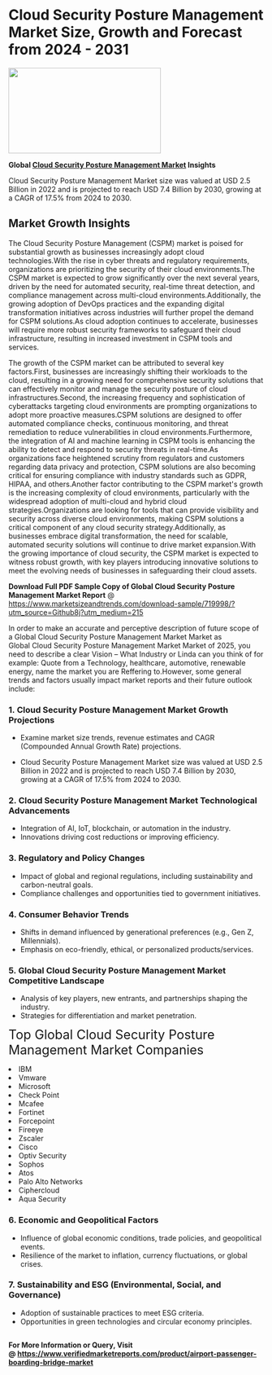 <H1>Cloud Security Posture Management Market Size, Growth and Forecast from 2024 - 2031</H1><img class="aligncenter size-medium wp-image-584254" src="https://thirdeyenews.in/wp-content/uploads/2024/09/Global-Market-Research-300x168.jpeg" alt="" width="300" height="168" /><p><strong>Global&nbsp;<a href="https://www.marketsizeandtrends.com/download-sample/719998/?utm_source=Github8j?utm_medium=215">Cloud Security Posture Management Market</a> Insights</strong></p><p>Cloud Security Posture Management Market size was valued at USD 2.5 Billion in 2022 and is projected to reach USD 7.4 Billion by 2030, growing at a CAGR of 17.5% from 2024 to 2030.</p><p><h2>Market Growth Insights</h2> <p>The Cloud Security Posture Management (CSPM) market is poised for substantial growth as businesses increasingly adopt cloud technologies.With the rise in cyber threats and regulatory requirements, organizations are prioritizing the security of their cloud environments.The CSPM market is expected to grow significantly over the next several years, driven by the need for automated security, real-time threat detection, and compliance management across multi-cloud environments.Additionally, the growing adoption of DevOps practices and the expanding digital transformation initiatives across industries will further propel the demand for CSPM solutions.As cloud adoption continues to accelerate, businesses will require more robust security frameworks to safeguard their cloud infrastructure, resulting in increased investment in CSPM tools and services.</p> <p>The growth of the CSPM market can be attributed to several key factors.First, businesses are increasingly shifting their workloads to the cloud, resulting in a growing need for comprehensive security solutions that can effectively monitor and manage the security posture of cloud infrastructures.Second, the increasing frequency and sophistication of cyberattacks targeting cloud environments are prompting organizations to adopt more proactive measures.CSPM solutions are designed to offer automated compliance checks, continuous monitoring, and threat remediation to reduce vulnerabilities in cloud environments.Furthermore, the integration of AI and machine learning in CSPM tools is enhancing the ability to detect and respond to security threats in real-time.As organizations face heightened scrutiny from regulators and customers regarding data privacy and protection, CSPM solutions are also becoming critical for ensuring compliance with industry standards such as GDPR, HIPAA, and others.Another factor contributing to the CSPM market's growth is the increasing complexity of cloud environments, particularly with the widespread adoption of multi-cloud and hybrid cloud strategies.Organizations are looking for tools that can provide visibility and security across diverse cloud environments, making CSPM solutions a critical component of any cloud security strategy.Additionally, as businesses embrace digital transformation, the need for scalable, automated security solutions will continue to drive market expansion.With the growing importance of cloud security, the CSPM market is expected to witness robust growth, with key players introducing innovative solutions to meet the evolving needs of businesses in safeguarding their cloud assets.</p> <p><span class=""><strong>Download Full PDF Sample Copy of Global Cloud Security Posture Management Market Report</strong> @ <a href="https://www.marketsizeandtrends.com/download-sample/719998/?utm_source=Github8j?utm_medium=215" target="_blank">https://www.marketsizeandtrends.com/download-sample/719998/?utm_source=Github8j?utm_medium=215</a></span></p><p>In order to make an accurate and perceptive description of future scope of a Global&nbsp;Cloud Security Posture Management Market Market as Global&nbsp;Cloud Security Posture Management Market Market of 2025, you need to describe a clear Vision &ndash; What Industry or Linda can you think of for example: Quote from a Technology, healthcare, automotive, renewable energy, name the market you are Reffering to.However, some general trends and factors usually impact market reports and their future outlook include:</p><h3>1.&nbsp;<strong>Cloud Security Posture Management Market Growth Projections</strong></h3><ul><li>Examine market size trends, revenue estimates and CAGR (Compounded Annual Growth Rate) projections.</li><li><p>Cloud Security Posture Management Market size was valued at USD 2.5 Billion in 2022 and is projected to reach USD 7.4 Billion by 2030, growing at a CAGR of 17.5% from 2024 to 2030.</p></li></ul><h3>2.&nbsp;<strong>Cloud Security Posture Management Market Technological Advancements</strong></h3><ul><li>Integration of AI, IoT, blockchain, or automation in the industry.</li><li>Innovations driving cost reductions or improving efficiency.</li></ul><h3>3.&nbsp;<strong>Regulatory and Policy Changes</strong></h3><ul><li>Impact of global and regional regulations, including sustainability and carbon-neutral goals.</li><li>Compliance challenges and opportunities tied to government initiatives.</li></ul><h3>4.&nbsp;<strong>Consumer Behavior Trends</strong></h3><ul><li>Shifts in demand influenced by generational preferences (e.g., Gen Z, Millennials).</li><li>Emphasis on eco-friendly, ethical, or personalized products/services.</li></ul><h3>5.&nbsp;<strong>Global Cloud Security Posture Management Market Competitive Landscape</strong></h3><ul><li>Analysis of key players, new entrants, and partnerships shaping the industry.</li><li>Strategies for differentiation and market penetration.</li></ul><p data-pm-slice="1 1 []"><span style="color: inherit; font-family: inherit; font-size: 25px;">Top Global Cloud Security Posture Management Market Companies</span></p><div class="" data-test-id=""><p><li>IBM</li><li> Vmware</li><li> Microsoft</li><li> Check Point</li><li> Mcafee</li><li> Fortinet</li><li> Forcepoint</li><li> Fireeye</li><li> Zscaler</li><li> Cisco</li><li> Optiv Security</li><li> Sophos</li><li> Atos</li><li> Palo Alto Networks</li><li> Ciphercloud</li><li> Aqua Security</li></p></div><h3>6.&nbsp;<strong>Economic and Geopolitical Factors</strong></h3><ul><li>Influence of global economic conditions, trade policies, and geopolitical events.</li><li>Resilience of the market to inflation, currency fluctuations, or global crises.</li></ul><h3>7.&nbsp;<strong>Sustainability and ESG (Environmental, Social, and Governance)</strong></h3><ul><li>Adoption of sustainable practices to meet ESG criteria.</li><li>Opportunities in green technologies and circular economy principles.</li></ul><h2><strong style="font-size: 14px;">For More Information or Query, Visit @&nbsp;</strong><a style="background-color: #ffffff; font-size: 14px;" href="https://www.marketsizeandtrends.com/report/cloud-security-posture-management-market/" target="_blank">https://www.verifiedmarketreports.com/product/airport-passenger-boarding-bridge-market</a></h2>